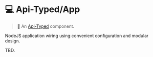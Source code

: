# 💻 Api-Typed/App

> 🥣 An [Api-Typed](https://github.com/api-typed/framework) component.

NodeJS application wiring using convenient configuration and modular design.

TBD.
